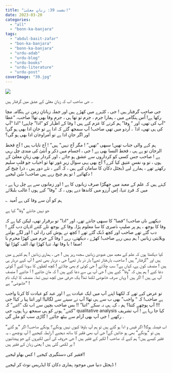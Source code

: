 ```yaml
---
title: "نشست 39: زبانِ معلیٰ!"
date: 2023-03-20
categories: 
  - "all"
  - "bonn-ka-banjara"
tags: 
  - "abdul-basit-zafar"
  - "bon-ka-banjara"
  - "bonn-ka-banjara"
  - "urdu-adab"
  - "urdu-blog"
  - "urdu-books"
  - "urdu-literature"
  - "urdu-post"
coverImage: "39.jpg"
---
```


![](images/39-300x225.jpg)

جی صاحب اب کہ زبانِ معلیٰ کے عشق میں گرفتار ہیں ..

جی صاحب گرفتار ہیں ! جی ، کٹہرے میں کھڑے ہیں اور جملہ زبانانِ زمن نے ہنگامہ مچا رکھا ہے! اُس ہنگامے میں ، ہمارا جرم ، جرم تو تھا ہی ، جرمِ وفا بھی تھا! صاحب، “عطا “آپ کی تھی، اور “ وفا” ہم کرنے کا عزم کیے ہیں ! وفا کے اظہار کو “ادا” چاہیے! “ادا “آپ کی ہی تھی، ادا ؔ ، اُردو میں تھی صاحب! آپ سمجھ گئے کہ ادا ہے تو جانِ ادا بھی ہو گی! اور اگر جانِ ادا ہے تو اَمراوجاؔن ادا بھی ہو گی؟

ہم کہے والی جناب تھیں! سبھی “تھیں” ! مگر آج نہیں” ہیں” ! آج نایاب ہیں ! آج قحط الرجان تو ہے ہی ، قحط النسا بھی ہے ! جی ، اجسام میں ذکر و اُنثیٰ کی مندی چل رہی ہے ! صاحب جس کسی کو کرداروں سے عشق ہو جائے ، اور کردار بھی زبانِ معلیٰ کے ہوں ، تو وہ نفسِ عتیق کیا کرے؟ آج بھی یہی سوال زیرِ غور تھا تو احباب جو قلبِ سلیم رکھتے تھے ، ہمارے لیے ڈیجٹل دکان کا سامان کیے ہیں ، کہ آئیے ، نئے دور ہیں ، ذرا چیخ کر دکھائیے ! تو ہم چیخ رہے ہیں صاحب! سُن لیجیے !

کہتے ہیں کہ علم کے معبد میں جھگڑا صرف زبانوں کا ہے ! اور زمانوں سے ہے چل رہا ہے ، میں کہ فردِ تنہا، اِس آرزو میں کاندھا دیے ہوں ، کہ “وفا” کیے ہوں ! غالب بلبلائے

؎ ہم کو اُن سے وفا کی ہے اُمید

جو نہیں جانتے “وفا” کیا ہے

دیکھیے ناں صاحب! “قضا” کا سبھی جانتے تھے، اور “ادا” تو برقرار تھی، لیکن کیا ہے کہ وفا کا بوجھ ، ہم پر صلیبِ ناؔصری کا سا معلوم پڑا۔ وفا کے بوجھ تلے کتنے اذہان دب گئے ! دب گئے تھے صاحب اور کچھ دُبک گئے تھے ! کچھ نے ہوش کی راہ لی ! اور لگے بولنے ویلایتی زبانیں ! ہم یہیں رہے صاحب! کھڑے ، دیکھتے، رہے ! وفا کے جرم میں کھڑا محرمِ با صفا ! با وفا تھا، تنہا کھڑا تھا، الف کھڑا تھا!

کیا دیکھتا ہوں کہ علم کے معبد میں عبودی زبانیں سجدہ ریز ہیں ! جی ، ہماری زبانیں ! ہم کٹہرے میں ہیں اور “گرفتار” ہیں ! صاحب، بار،فتار تھے! بار دَر بار تھے! جی ، دربار بھی تھے ! آپ کہے دربار ہی ہیں ! منصف کون ہے، کہاں ہے؟ سب چِلّائے ! جی کوئی بم بھی چلائے ! کچھ لفظوں کا سودا کیے ! کوئی دغا کیے ! ہم ہیں کہ “وفا” کیے ہیں ! جی آپ ہی سے دعا کیے ہیں ! کہ مان جائیے ! آ جائیے ! منصف آپ ہی ہیں ! اگر ہیں ! وہاں صرف خاموشی لکھا تھا! یک حرفی میں کچھ نہیں تھا۔ منصف کا ایک نام “خاموشی” ہے !

تو عرض کیے تھے کہ لکھنا اپنے آپ میں ایک عبادت ہے ! اور عبد کو عبادت کا کرنا واجب ہے صاحب! کہ “ واجب” بھی ب سے ہی تھا! آپ نے سینے سے لگالیا! اور اتنا پیا ر کیا! جی !!! آپ پوچھے کتنا؟ ہم ، کہہ ہی نہ سکے “اتنا” !! بس صاحب بچپن سے اب تک “اتنے” کہ “کتنے” ہونے کو ہی سمجھ رہا ہوں، جی qualitative analysis کیا جا رہا ہے ! آپ تشریف رکھیے ! جی آپ بھی آرام سے بیٹھ جائیے ! گاڑی سب کو ملے گی .

اب فیصلہ ہوگا! اگر قیسؔ و اداؔ ہو گئے ہیں تو ہم آپ باوفا کیوں نہیں ہونگے؟ ہونگے صاحب! اگر “ہو گئے” ہیں تو “ہونگے” بھی ہو جائیں گے! جی آپ بھی فقؔیر کا ساتھ دیجیے ! رابطہ کیجیے ! آپ پوچھے ، یہ فقیر کیسے ہیں؟ ہم کہے کہ صاحب ! لکیر کے فقیر ہیں ! جی حروف کی اُنہی لکیروں کے جو پیشانیوں پر لکھی گئی ہیں ! یعنی زبان کے فقیر ہیں !

فقیر کی دستگیری کیجیے ! کس بھاو لیجیے!!

ڈیجٹل دنیا میں موجود ہماری دکان کا ایڈریس نوٹ کر لیجیے !
